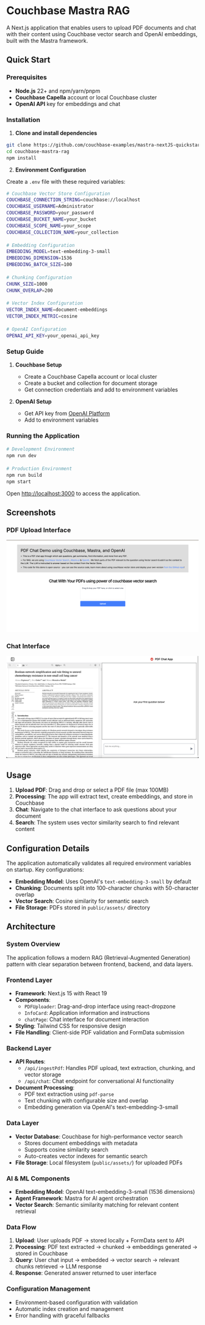 # Couchbase Mastra RAG

A Next.js application that enables users to upload PDF documents and chat with their content using Couchbase vector search and OpenAI embeddings, built with the Mastra framework.

## Quick Start

### Prerequisites

- **Node.js** 22+ and npm/yarn/pnpm
- **Couchbase Capella** account or local Couchbase cluster
- **OpenAI API** key for embeddings and chat

### Installation

1. **Clone and install dependencies**
```bash
git clone https://github.com/couchbase-examples/mastra-nextJS-quickstart.git
cd couchbase-mastra-rag
npm install
```

2. **Environment Configuration**

Create a `.env` file with these required variables:

```bash
# Couchbase Vector Store Configuration
COUCHBASE_CONNECTION_STRING=couchbase://localhost
COUCHBASE_USERNAME=Administrator
COUCHBASE_PASSWORD=your_password
COUCHBASE_BUCKET_NAME=your_bucket
COUCHBASE_SCOPE_NAME=your_scope
COUCHBASE_COLLECTION_NAME=your_collection

# Embedding Configuration
EMBEDDING_MODEL=text-embedding-3-small
EMBEDDING_DIMENSION=1536
EMBEDDING_BATCH_SIZE=100

# Chunking Configuration
CHUNK_SIZE=1000
CHUNK_OVERLAP=200

# Vector Index Configuration
VECTOR_INDEX_NAME=document-embeddings
VECTOR_INDEX_METRIC=cosine

# OpenAI Configuration
OPENAI_API_KEY=your_openai_api_key 
```

### Setup Guide

1. **Couchbase Setup**
   - Create a Couchbase Capella account or local cluster
   - Create a bucket and collection for document storage
   - Get connection credentials and add to environment variables

2. **OpenAI Setup**
   - Get API key from [OpenAI Platform](https://platform.openai.com/api-keys)
   - Add to environment variables

### Running the Application

```bash
# Development Environment
npm run dev

# Production Environment
npm run build
npm start
```

Open [http://localhost:3000](http://localhost:3000) to access the application.

## Screenshots

### PDF Upload Interface

![PDF Upload Page](./public/images/pdfUploader.jpg)

### Chat Interface  

![Chat Interface](./public/images/chatInterface.jpeg)

## Usage

1. **Upload PDF**: Drag and drop or select a PDF file (max 100MB)
2. **Processing**: The app will extract text, create embeddings, and store in Couchbase
3. **Chat**: Navigate to the chat interface to ask questions about your document
4. **Search**: The system uses vector similarity search to find relevant content

## Configuration Details

The application automatically validates all required environment variables on startup. Key configurations:

- **Embedding Model**: Uses OpenAI's `text-embedding-3-small` by default
- **Chunking**: Documents split into 100-character chunks with 50-character overlap
- **Vector Search**: Cosine similarity for semantic search
- **File Storage**: PDFs stored in `public/assets/` directory

## Architecture

### System Overview
The application follows a modern RAG (Retrieval-Augmented Generation) pattern with clear separation between frontend, backend, and data layers.

### Frontend Layer
- **Framework**: Next.js 15 with React 19
- **Components**: 
  - `PDFUploader`: Drag-and-drop interface using react-dropzone
  - `InfoCard`: Application information and instructions
  - `chatPage`: Chat interface for document interaction
- **Styling**: Tailwind CSS for responsive design
- **File Handling**: Client-side PDF validation and FormData submission

### Backend Layer
- **API Routes**: 
  - `/api/ingestPdf`: Handles PDF upload, text extraction, chunking, and vector storage
  - `/api/chat`: Chat endpoint for conversational AI functionality
- **Document Processing**: 
  - PDF text extraction using `pdf-parse`
  - Text chunking with configurable size and overlap
  - Embedding generation via OpenAI's text-embedding-3-small

### Data Layer
- **Vector Database**: Couchbase for high-performance vector search
  - Stores document embeddings with metadata
  - Supports cosine similarity search
  - Auto-creates vector indexes for semantic search
- **File Storage**: Local filesystem (`public/assets/`) for uploaded PDFs

### AI & ML Components
- **Embedding Model**: OpenAI text-embedding-3-small (1536 dimensions)
- **Agent Framework**: Mastra for AI agent orchestration
- **Vector Search**: Semantic similarity matching for relevant content retrieval

### Data Flow
1. **Upload**: User uploads PDF → stored locally + FormData sent to API
2. **Processing**: PDF text extracted → chunked → embeddings generated → stored in Couchbase
3. **Query**: User chat input → embedded → vector search → relevant chunks retrieved → LLM response
4. **Response**: Generated answer returned to user interface

### Configuration Management
- Environment-based configuration with validation
- Automatic index creation and management
- Error handling with graceful fallbacks
